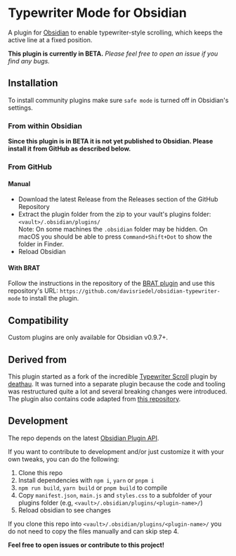 # Typewriter Mode for Obsidian

A plugin for [Obsidian](https://obsidian.md) to enable typewriter-style scrolling, which keeps the active line at a fixed position.

**This plugin is currently in BETA.** _Please feel free to open an issue if you find any bugs._

## Installation

To install community plugins make sure `safe mode` is turned off in Obsidian's settings.

### From within Obsidian

**Since this plugin is in BETA it is not yet published to Obsidian. Please install it from GitHub as described below.**

<!---
You can activate this plugin within Obsidian by doing the following:

- Go to Settings > Community Plugins > Browse
- Search for "Typewriter Mode"
- Click Install
- Click Enable
--->

### From GitHub

#### Manual

- Download the latest Release from the Releases section of the GitHub Repository
- Extract the plugin folder from the zip to your vault's plugins folder: `<vault>/.obsidian/plugins/`  
  Note: On some machines the `.obsidian` folder may be hidden. On macOS you should be able to press `Command+Shift+Dot` to show the folder in Finder.
- Reload Obsidian

#### With BRAT

Follow the instructions in the repository of the [BRAT plugin](https://github.com/TfTHacker/obsidian42-brat#Quick-Guide-for-using-BRAT) and use this repository's URL: `https://github.com/davisriedel/obsidian-typewriter-mode` to install the plugin.

## Compatibility

Custom plugins are only available for Obsidian v0.9.7+.

## Derived from

This plugin started as a fork of the incredible [Typewriter Scroll](https://github.com/deathau/cm-typewriter-scroll-obsidian) plugin by [deathau](https://github.com/deathau). It was turned into a separate plugin because the code and tooling was restructured quite a lot and several breaking changes were introduced.
The plugin also contains code adapted from [this repository](https://github.com/azu/codemirror-typewriter-scrolling/blob/b0ac076d72c9445c96182de87d974de2e8cc56e2/typewriter-scrolling.js).

## Development

The repo depends on the latest [Obsidian Plugin API](https://github.com/obsidianmd/obsidian-api).

If you want to contribute to development and/or just customize it with your own
tweaks, you can do the following:

1. Clone this repo
2. Install dependencies with `npm i`, `yarn` or `pnpm i`
3. `npm run build`, `yarn build` or `pnpm build` to compile
4. Copy `manifest.json`, `main.js` and `styles.css` to a subfolder of your plugins folder (e.g, `<vault>/.obsidian/plugins/<plugin-name>/`)
5. Reload obsidian to see changes

If you clone this repo into `<vault>/.obsidian/plugins/<plugin-name>/` you do not need to copy the files manually and can skip step 4.

**Feel free to open issues or contribute to this project!**
